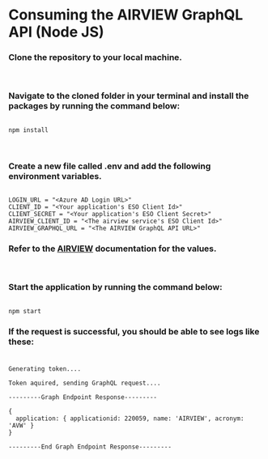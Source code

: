 # Consuming the AIRVIEW GraphQL API (Node JS)

### Clone the repository to your local machine.
&nbsp;
### Navigate to the cloned folder in your terminal and install the packages by running the command below:
```

npm install

```
&nbsp;
### Create a new file called **.env** and add the following environment variables.
```

LOGIN_URL = "<Azure AD Login URL>"
CLIENT_ID = "<Your application's ESO Client Id>"
CLIENT_SECRET = "<Your application's ESO Client Secret>"
AIRVIEW_CLIENT_ID = "<The airview service's ESO Client Id>"
AIRVIEW_GRAPHQL_URL = "<The AIRVIEW GraphQL API URL>"

```
### Refer to the [AIRVIEW](https://airview.accenture.com/api#introduction-item-1) documentation for the values.

&nbsp;
### Start the application by running the command below:
```

npm start

```

### If the request is successful, you should be able to see logs like these:
###  
```

Generating token....

Token aquired, sending GraphQL request....

---------Graph Endpoint Response---------

{
  application: { applicationid: 220059, name: 'AIRVIEW', acronym: 'AVW' }
}

---------End Graph Endpoint Response---------

```
